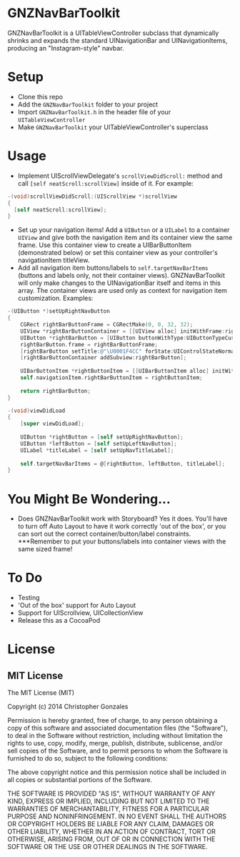 GNZNavBarToolkit
================
GNZNavBarToolkit is a UITableViewController subclass that dynamically shrinks and expands the standard UINavigationBar and UINavigationItems, producing an "Instagram-style" navbar.

Setup
=====
+ Clone this repo
+ Add the `GNZNavBarToolkit` folder to your project
+ Import `GNZNavBarToolkit.h` in the header file of your `UITableViewController`
+ Make `GNZNavBarToolkit` your UITableViewController's superclass

Usage
=====
+ Implement UIScrollViewDelegate's `scrollViewDidScroll:` method and call `[self neatScroll:scrollView]` inside of it. For example:
```objective-c
-(void)scrollViewDidScroll:(UIScrollView *)scrollView
{
  [self neatScroll:scrollView];
}
```

+ Set up your navigation items! Add a `UIButton` or a `UILabel` to a container `UIView` and give both the navigation item and its container view the same frame. Use this container view to create a UIBarButtonItem (demonstrated below) or set this container view as your controller's navigationItem titleView.
+ Add all navigation item buttons/labels to `self.targetNavBarItems` (buttons and labels only, not their container views). GNZNavBarToolkit will only make changes to the UINavigationBar itself and items in this array. The container views are used only as context for navigation item customization. Examples:

```objective-c
-(UIButton *)setUpRightNavButton
{
    CGRect rightBarButtonFrame = CGRectMake(0, 0, 32, 32);
    UIView *rightBarButtonContainer = [[UIView alloc] initWithFrame:rightBarButtonFrame];
    UIButton *rightBarButton = [UIButton buttonWithType:UIButtonTypeCustom];
    rightBarButton.frame = rightBarButtonFrame;
    [rightBarButton setTitle:@"\U0001F4CC" forState:UIControlStateNormal];
    [rightBarButtonContainer addSubview:rightBarButton];
    
    UIBarButtonItem *rightButtonItem = [[UIBarButtonItem alloc] initWithCustomView:rightBarButtonContainer];
    self.navigationItem.rightBarButtonItem = rightButtonItem;
    
    return rightBarButton;
}
```

```objective-c
-(void)viewDidLoad
{
    [super viewDidLoad];
    
    UIButton *rightButton = [self setUpRightNavButton];
    UIButton *leftButton = [self setUpLeftNavButton];
    UILabel *titleLabel = [self setUpNavTitleLabel];
    
    self.targetNavBarItems = @[rightButton, leftButton, titleLabel];
}
```

You Might Be Wondering...
=========================
+ Does GNZNavBarToolkit work with Storyboard? Yes it does. You'll have to turn off Auto Layout to have it work correctly 'out of the box', or you can sort out the correct container/button/label constraints. ***Remember to put your buttons/labels into container views with the same sized frame!


To Do
=====
+ Testing
+ 'Out of the box' support for Auto Layout
+ Support for UIScrollview, UICollectionView
+ Release this as a CocoaPod

License
=======
MIT License
-----------
The MIT License (MIT)

Copyright (c) 2014 Christopher Gonzales

Permission is hereby granted, free of charge, to any person obtaining a copy
of this software and associated documentation files (the "Software"), to deal
in the Software without restriction, including without limitation the rights
to use, copy, modify, merge, publish, distribute, sublicense, and/or sell
copies of the Software, and to permit persons to whom the Software is
furnished to do so, subject to the following conditions:

The above copyright notice and this permission notice shall be included in
all copies or substantial portions of the Software.

THE SOFTWARE IS PROVIDED "AS IS", WITHOUT WARRANTY OF ANY KIND, EXPRESS OR
IMPLIED, INCLUDING BUT NOT LIMITED TO THE WARRANTIES OF MERCHANTABILITY,
FITNESS FOR A PARTICULAR PURPOSE AND NONINFRINGEMENT. IN NO EVENT SHALL THE
AUTHORS OR COPYRIGHT HOLDERS BE LIABLE FOR ANY CLAIM, DAMAGES OR OTHER
LIABILITY, WHETHER IN AN ACTION OF CONTRACT, TORT OR OTHERWISE, ARISING FROM,
OUT OF OR IN CONNECTION WITH THE SOFTWARE OR THE USE OR OTHER DEALINGS IN
THE SOFTWARE.